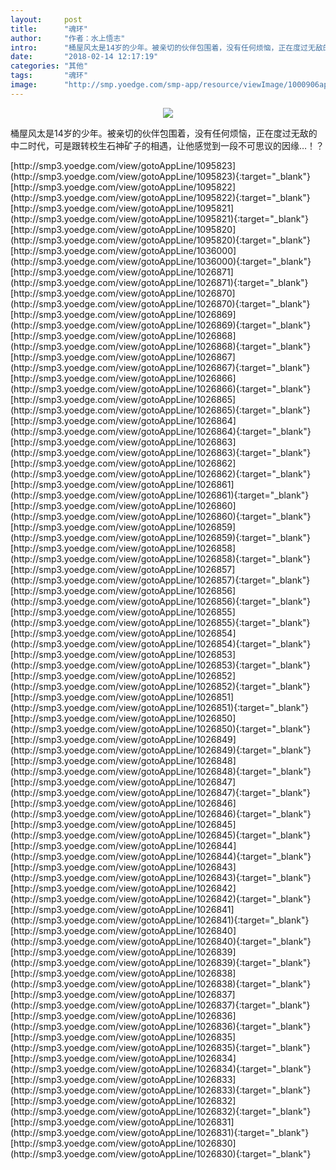 ```yaml
---
layout:     post
title:      "魂环"
author:     "作者：水上悟志"
intro:      "桶屋风太是14岁的少年。被亲切的伙伴包围着，没有任何烦恼，正在度过无敌的中二时代，可是跟转校生石神矿子的相遇，让他感觉到一段不可思议的因缘…！？"
date:       "2018-02-14 12:17:19"
categories: "其他"
tags:       "魂环"
image:      "http://smp.yoedge.com/smp-app/resource/viewImage/1000906appline.png"
---
```

<div style="text-align: center">
<p><img src="http://smp.yoedge.com/smp-app/resource/viewImage/1000906appline.png"/></p>
</div>
<p class="post-meta">
<span>桶屋风太是14岁的少年。被亲切的伙伴包围着，没有任何烦恼，正在度过无敌的中二时代，可是跟转校生石神矿子的相遇，让他感觉到一段不可思议的因缘…！？</span>
</p>
[http://smp3.yoedge.com/view/gotoAppLine/1095823](http://smp3.yoedge.com/view/gotoAppLine/1095823){:target="_blank"}
[http://smp3.yoedge.com/view/gotoAppLine/1095822](http://smp3.yoedge.com/view/gotoAppLine/1095822){:target="_blank"}
[http://smp3.yoedge.com/view/gotoAppLine/1095821](http://smp3.yoedge.com/view/gotoAppLine/1095821){:target="_blank"}
[http://smp3.yoedge.com/view/gotoAppLine/1095820](http://smp3.yoedge.com/view/gotoAppLine/1095820){:target="_blank"}
[http://smp3.yoedge.com/view/gotoAppLine/1036000](http://smp3.yoedge.com/view/gotoAppLine/1036000){:target="_blank"}
[http://smp3.yoedge.com/view/gotoAppLine/1026871](http://smp3.yoedge.com/view/gotoAppLine/1026871){:target="_blank"}
[http://smp3.yoedge.com/view/gotoAppLine/1026870](http://smp3.yoedge.com/view/gotoAppLine/1026870){:target="_blank"}
[http://smp3.yoedge.com/view/gotoAppLine/1026869](http://smp3.yoedge.com/view/gotoAppLine/1026869){:target="_blank"}
[http://smp3.yoedge.com/view/gotoAppLine/1026868](http://smp3.yoedge.com/view/gotoAppLine/1026868){:target="_blank"}
[http://smp3.yoedge.com/view/gotoAppLine/1026867](http://smp3.yoedge.com/view/gotoAppLine/1026867){:target="_blank"}
[http://smp3.yoedge.com/view/gotoAppLine/1026866](http://smp3.yoedge.com/view/gotoAppLine/1026866){:target="_blank"}
[http://smp3.yoedge.com/view/gotoAppLine/1026865](http://smp3.yoedge.com/view/gotoAppLine/1026865){:target="_blank"}
[http://smp3.yoedge.com/view/gotoAppLine/1026864](http://smp3.yoedge.com/view/gotoAppLine/1026864){:target="_blank"}
[http://smp3.yoedge.com/view/gotoAppLine/1026863](http://smp3.yoedge.com/view/gotoAppLine/1026863){:target="_blank"}
[http://smp3.yoedge.com/view/gotoAppLine/1026862](http://smp3.yoedge.com/view/gotoAppLine/1026862){:target="_blank"}
[http://smp3.yoedge.com/view/gotoAppLine/1026861](http://smp3.yoedge.com/view/gotoAppLine/1026861){:target="_blank"}
[http://smp3.yoedge.com/view/gotoAppLine/1026860](http://smp3.yoedge.com/view/gotoAppLine/1026860){:target="_blank"}
[http://smp3.yoedge.com/view/gotoAppLine/1026859](http://smp3.yoedge.com/view/gotoAppLine/1026859){:target="_blank"}
[http://smp3.yoedge.com/view/gotoAppLine/1026858](http://smp3.yoedge.com/view/gotoAppLine/1026858){:target="_blank"}
[http://smp3.yoedge.com/view/gotoAppLine/1026857](http://smp3.yoedge.com/view/gotoAppLine/1026857){:target="_blank"}
[http://smp3.yoedge.com/view/gotoAppLine/1026856](http://smp3.yoedge.com/view/gotoAppLine/1026856){:target="_blank"}
[http://smp3.yoedge.com/view/gotoAppLine/1026855](http://smp3.yoedge.com/view/gotoAppLine/1026855){:target="_blank"}
[http://smp3.yoedge.com/view/gotoAppLine/1026854](http://smp3.yoedge.com/view/gotoAppLine/1026854){:target="_blank"}
[http://smp3.yoedge.com/view/gotoAppLine/1026853](http://smp3.yoedge.com/view/gotoAppLine/1026853){:target="_blank"}
[http://smp3.yoedge.com/view/gotoAppLine/1026852](http://smp3.yoedge.com/view/gotoAppLine/1026852){:target="_blank"}
[http://smp3.yoedge.com/view/gotoAppLine/1026851](http://smp3.yoedge.com/view/gotoAppLine/1026851){:target="_blank"}
[http://smp3.yoedge.com/view/gotoAppLine/1026850](http://smp3.yoedge.com/view/gotoAppLine/1026850){:target="_blank"}
[http://smp3.yoedge.com/view/gotoAppLine/1026849](http://smp3.yoedge.com/view/gotoAppLine/1026849){:target="_blank"}
[http://smp3.yoedge.com/view/gotoAppLine/1026848](http://smp3.yoedge.com/view/gotoAppLine/1026848){:target="_blank"}
[http://smp3.yoedge.com/view/gotoAppLine/1026847](http://smp3.yoedge.com/view/gotoAppLine/1026847){:target="_blank"}
[http://smp3.yoedge.com/view/gotoAppLine/1026846](http://smp3.yoedge.com/view/gotoAppLine/1026846){:target="_blank"}
[http://smp3.yoedge.com/view/gotoAppLine/1026845](http://smp3.yoedge.com/view/gotoAppLine/1026845){:target="_blank"}
[http://smp3.yoedge.com/view/gotoAppLine/1026844](http://smp3.yoedge.com/view/gotoAppLine/1026844){:target="_blank"}
[http://smp3.yoedge.com/view/gotoAppLine/1026843](http://smp3.yoedge.com/view/gotoAppLine/1026843){:target="_blank"}
[http://smp3.yoedge.com/view/gotoAppLine/1026842](http://smp3.yoedge.com/view/gotoAppLine/1026842){:target="_blank"}
[http://smp3.yoedge.com/view/gotoAppLine/1026841](http://smp3.yoedge.com/view/gotoAppLine/1026841){:target="_blank"}
[http://smp3.yoedge.com/view/gotoAppLine/1026840](http://smp3.yoedge.com/view/gotoAppLine/1026840){:target="_blank"}
[http://smp3.yoedge.com/view/gotoAppLine/1026839](http://smp3.yoedge.com/view/gotoAppLine/1026839){:target="_blank"}
[http://smp3.yoedge.com/view/gotoAppLine/1026838](http://smp3.yoedge.com/view/gotoAppLine/1026838){:target="_blank"}
[http://smp3.yoedge.com/view/gotoAppLine/1026837](http://smp3.yoedge.com/view/gotoAppLine/1026837){:target="_blank"}
[http://smp3.yoedge.com/view/gotoAppLine/1026836](http://smp3.yoedge.com/view/gotoAppLine/1026836){:target="_blank"}
[http://smp3.yoedge.com/view/gotoAppLine/1026835](http://smp3.yoedge.com/view/gotoAppLine/1026835){:target="_blank"}
[http://smp3.yoedge.com/view/gotoAppLine/1026834](http://smp3.yoedge.com/view/gotoAppLine/1026834){:target="_blank"}
[http://smp3.yoedge.com/view/gotoAppLine/1026833](http://smp3.yoedge.com/view/gotoAppLine/1026833){:target="_blank"}
[http://smp3.yoedge.com/view/gotoAppLine/1026832](http://smp3.yoedge.com/view/gotoAppLine/1026832){:target="_blank"}
[http://smp3.yoedge.com/view/gotoAppLine/1026831](http://smp3.yoedge.com/view/gotoAppLine/1026831){:target="_blank"}
[http://smp3.yoedge.com/view/gotoAppLine/1026830](http://smp3.yoedge.com/view/gotoAppLine/1026830){:target="_blank"}


